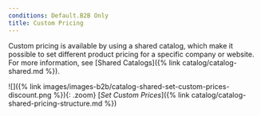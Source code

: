 ```yaml
---
conditions: Default.B2B Only
title: Custom Pricing
---
```


Custom pricing is available by using a shared catalog, which make it possible to set different product pricing for a specific company or website. For more information, see [Shared Catalogs]({% link catalog/catalog-shared.md %}).

![]({% link images/images-b2b/catalog-shared-set-custom-prices-discount.png %}){: .zoom}
[_Set Custom Prices_]({% link catalog/catalog-shared-pricing-structure.md %})

